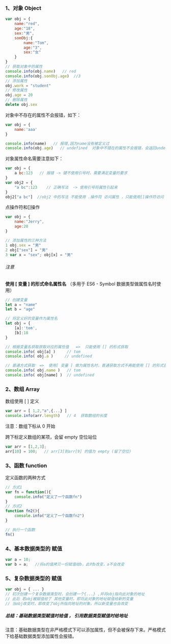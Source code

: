 ### 1、对象 Object

```js
var obj = {
    name:"red",
    age:"18",
    sex:"男",
    sonObj:{
        name:"Tom",
        age:"3",
        sex:"女"
    }
}
// 获取对象中的属性
console.info(obj.name)   // red
console.info(obj.sonObj.age)  //3
// 添加属性
obj.work = "student"
// 修改属性
obj.age = 20
// 删除属性
delete obj.sex
```

对象中不存在的属性不会报错，如下：

```js
var obj = {
	name:'aaa'
}

console.info(name)   // 报错,因为name没有被定义过
console.info(obj.age)   // undefined  对象中不错在的属性不会报错，会返回undefined
```
对象属性命名需要注意如下：

```js
var obj = {
    a bc:123   // 报错 -> 键不使用引号时，需要满足变量的要求 
}
var obj2 = {
	"a bc":123    // 正确写法  -> 使用引号将属性引起来
}
obj2["a bc"]  //obj2 中的写法 不能使用 .操作符 访问属性 ，只能使用[]操作符访问
```

点操作符和[]操作

```js
var obj = {
    name:"Jerry",
    age:20
}

// 添加属性的三种方法
1 obj.sex = "男"
2 obj["sex"] = "男"
3 var x = "sex"; obj[x] = "男"
```

###### 注意

**使用 [ 变量 ] 的形式命名属性名** （多用于 ES6 - Symbol 数据类型做属性名时使用）

```js
// 创建变量
let a = "name"
let b = "age"

// 将定义好的变量作为属性名
let obj = {
    [a]:'tom',
    [b]:18
}

// 根据变量名获取获取对应的属性值   =>  只能使用 [] 的形式获取
console.info( obj[a] )     // tom
console.info( obj.a )     // undefined

// 普通方式获取  =>  使用[ 变量 ] 做为属性名时，普通获取方式不再能使用 [] 的形式获取
console.info( obj.name )   // tom
console.info( obj[name] )  // undefined
```

 

### 2、数组 Array 

数组使用 [ ] 定义

```js
var arr = [ 1,2,"a",{...} ]
console.info(arr.length)   // 4  获取数组的长度
```

注意：数组下标从 0 开始



跨下标定义数组的某项，会留 empty 空位站位

```js
var arr = [1,2,3];
arr[10] = 100;   // arr[3]到arr[9] 的值为 empty (留了空位)
```

### 3、函数 function

定义函数的两种方式

```js
// 方式1
var fn = function(){
    console.info("定义了一个函数fn")
}
// 方式2
function fn2(){
    console.info("定义了一个函数fn2")
}

// 执行一个函数
fn()
```

### 4、基本数据类型的 赋值

```js
var a = 10;
var b = a;   //将a的值拷贝一份赋值给b，此时b改变，a不会改变
```

### 5、复杂数据类型的 赋值

```js
var obj = { ... }   
// 初次创建一个复杂数据类型时，会创建一个{...} ,并将obj指向此对象的地址
// 此后 若obj被赋值给了 其他变量时，即将此对象的地址赋值给新的变量
// 当obj改变时，即改变了obj所指向地址的对象，所以新变量也会改变
```

##### 总结：基础数据类型赋值时给值 ， 引用数据类型赋值时给地址



注意：基础数据类型在非严格模式下可以添加属性，但不会被保存下来。严格模式下给基础数据类型添加属性会报错。

